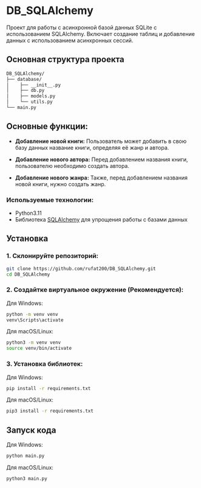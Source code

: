 # DB_SQLAlchemy


Проект для работы с асинхронной базой данных SQLite с использованием SQLAlchemy. Включает создание таблиц и добавление данных с использованием асинхронных сессий.

## Основная структура проекта
```bash
DB_SQLAlchemy/                    
├── database/                   
│    ├── __init__.py            
│    ├── db.py             
│    ├── models.py          
│    └── utils.py      
└── main.py
```
## Основные функции:
- **Добавление новой книги:** Пользователь может добавить в свою базу данных название книги, определяя её жанр и автора.

- **Добавление нового автора:** Перед добавлением названия книги, пользователю необходимо создать автора.

- **Добавление нового жанра:** Также, перед добавлением названия новой книги, нужно создать жанр.

### Используемые технологии:
- Python3.11
- Библиотека [SQLAlchemy](https://docs.sqlalchemy.org/en/20/) для упрощения работы с базами данных

## Установка
### 1. Склонируйте репозиторий:
   ```bash
   git clone https://github.com/rufat200/DB_SQLAlchemy.git
   cd DB_SQLAlchemy
   ```
### 2. Создайтке виртуальное окружение (Рекомендуется):
   Для Windows:
   ```bash
   python -m venv venv
   venv\Scripts\activate
   ```
   Для macOS/Linux:
   ```bash
   python3 -m venv venv
   source venv/bin/activate
   ```
### 3. Установка библиотек:
   Для Windows:
   ```bash
   pip install -r requirements.txt
   ```
   Для macOS/Linux:
   ```bash
   pip3 install -r requirements.txt
   ```

## Запуск кода
   Для Windows:
   ```bash
   python main.py
   ```
   Для macOS/Linux:
   ```bash
   python3 main.py
   ```